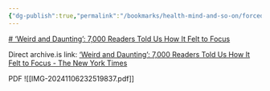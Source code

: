 ```yaml
---
{"dg-publish":true,"permalink":"/bookmarks/health-mind-and-so-on/forced-focus-is-weird-and-daunting/","tags":["adhd","interesting","mind","pdf","scientific"]}
---
```



[# ‘Weird and Daunting’: 7,000 Readers Told Us How It Felt to Focus](https://www.archivebuttons.com/articles?article=https://www.nytimes.com/2024/08/01/upshot/experiment-focus-painting-art.html:28:00+00:00)

Direct archive.is link: [‘Weird and Daunting’: 7,000 Readers Told Us How It Felt to Focus - The New York Times](https://archive.is/aEf3A)

PDF
![[IMG-20241106232519837.pdf]]

